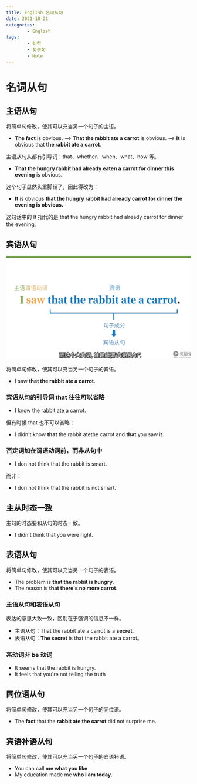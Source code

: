 ```yaml
---
title: English 名词从句
date: 2021-10-21
categories:
        - English
tags:
        - 句型
        - 复杂句
        - Note
---
```


# 名词从句

## 主语从句

将简单句修改，使其可以充当另一个句子的主语。

- **The fact** is obvious. ——> **That the rabbit ate a carrot** is obvious. ——> **It** is obvious that **the rabbit ate a carrot**.

主语从句从都有引导词：that、whether、when、what、how 等。

- **That the hungry rabbit had already eaten a carrot for dinner this evening** is obvious.

这个句子显然头重脚轻了，因此得改为：

- **It** is obvious **that the hungry rabbit had already carrot for dinner the evening is obvious.**

这句话中的 It 指代的是 that the hungry rabbit had already carrot for dinner the evening。

## 宾语从句

![宾语从句](名词从句.assets/宾语从句.png)

将简单句修改，使其可以充当另一个句子的宾语。

- I saw **that the rabbit ate a carrot**.

### 宾语从句的引导词 that 往往可以省略

- I know the rabbit ate a carrot.

但有时候 that 也不可以省略：

- l didn't know **that** the rabbit atethe carrot and **that** you saw it.

### 否定词加在谓语动词前，而非从句中

- I don not think that the rabbit is smart.

而非：

- I don not think that the rabbit is not smart.

## 主从时态一致

主句的时态要和从句的时态一致。

- I didn't think that you were right.

## 表语从句

将简单句修改，使其可以充当另一个句子的表语。

- The problem is **that the rabbit is hungry.**
- The reason is **that there's no more carrot**.

### 主语从句和表语从句

表达的意思大致一致，区别在于强调的信息不一样。

- 主语从句：That the rabbit ate a carrot is a **secret**.
- 表语从句：**The secret** is that the rabbit ate a carrot。

### 系动词非 be 动词

- lt seems that the rabbit is hungry.
- lt feels that you're not telling the truth

## 同位语从句

将简单句修改，使其可以充当另一个句子的同位语。

- The **fact** that the **rabbit ate the carrot** did not surprise me.

## 宾语补语从句

将简单句修改，使其可以充当另一个句子的宾语补语。

- You can call **me what you like**
- My education made me **who I am today**.
